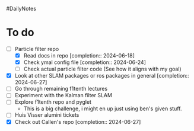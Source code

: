 #DailyNotes
# To do

- [ ] Particle filter repo
	- [x] Read docs in repo  [completion:: 2024-06-18]
	- [x] Check ymal config file  [completion:: 2024-06-24]
	- [ ] Check actual particle filter code (See how it aligns with my goal)
- [x] Look at other SLAM packages or ros packages in general  [completion:: 2024-06-27]
- [ ] Go through remaining f1tenth lectures
- [ ] Experiment with the Kalman filter SLAM
- [ ] Explore f1tenth repo and pyglet
	- This is a big challenge, i might en up just using ben's given stuff.
- [ ] Huis Visser alumini tickets
- [x] Check out Callen's repo  [completion:: 2024-06-27]
